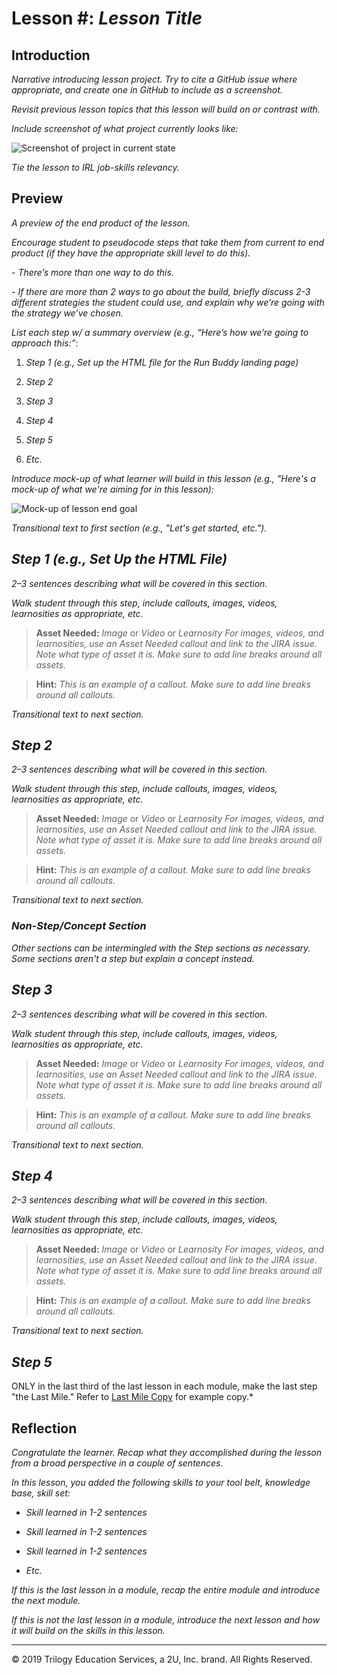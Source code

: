 # Lesson #: *Lesson Title*

## Introduction

*Narrative introducing lesson project. Try to cite a GitHub issue where appropriate, and create one in GitHub to include as a screenshot.* 

*Revisit previous lesson topics that this lesson will build on or contrast with.*

*Include screenshot of what project currently looks like:*

![Screenshot of project in current state](assets/screenshot.jpg)

*Tie the lesson to IRL job-skills relevancy.*


## Preview 

*A preview of the end product of the lesson.*

*Encourage student to pseudocode steps that take them from current to end product (if they have the appropriate skill level to do this).*

*- There’s more than one way to do this.* 

*- If there are more than 2 ways to go about the build, briefly discuss 2-3 different strategies the student could use, and explain why we’re going with the strategy we’ve chosen.*

*List each step w/ a summary overview (e.g., “Here’s how we’re going to approach this:”*:

1. *Step 1 (e.g., Set up the HTML file for the Run Buddy landing page)*

1. *Step 2*

1. *Step 3*

1. *Step 4*

1. *Step 5*

1. *Etc.*
 
*Introduce mock-up of what learner will build in this lesson (e.g., "Here's a mock-up of what we're aiming for in this lesson):*

![Mock-up of lesson end goal](assets/screenshot.jpg)

*Transitional text to first section (e.g., "Let's get started, etc.").*

## *Step 1 (e.g., Set Up the HTML File)*

*2–3 sentences describing what will be covered in this section.*

*Walk student through this step, include callouts, images, videos, learnosities as appropriate, etc.*

> **Asset Needed:** *Image* or *Video* or *Learnosity* *For images, videos, and learnosities, use an Asset Needed callout and link to the JIRA issue. Note what type of asset it is. Make sure to add line breaks around all assets.*

> **Hint:** *This is an example of a callout. Make sure to add line breaks around all callouts.*

*Transitional text to next section.*

## *Step 2*

*2–3 sentences describing what will be covered in this section.*

*Walk student through this step, include callouts, images, videos, learnosities as appropriate, etc.*

> **Asset Needed:** *Image* or *Video* or *Learnosity* *For images, videos, and learnosities, use an Asset Needed callout and link to the JIRA issue. Note what type of asset it is. Make sure to add line breaks around all assets.*

> **Hint:** *This is an example of a callout. Make sure to add line breaks around all callouts.*

*Transitional text to next section.*

### *Non-Step/Concept Section*

*Other sections can be intermingled with the Step sections as necessary. Some sections aren't a step but explain a concept instead.* 

## *Step 3*

*2–3 sentences describing what will be covered in this section.*

*Walk student through this step, include callouts, images, videos, learnosities as appropriate, etc.*

> **Asset Needed:** *Image* or *Video* or *Learnosity* *For images, videos, and learnosities, use an Asset Needed callout and link to the JIRA issue. Note what type of asset it is. Make sure to add line breaks around all assets.*

> **Hint:** *This is an example of a callout. Make sure to add line breaks around all callouts.*

*Transitional text to next section.*

## *Step 4*

*2–3 sentences describing what will be covered in this section.*

*Walk student through this step, include callouts, images, videos, learnosities as appropriate, etc.*

> **Asset Needed:** *Image* or *Video* or *Learnosity* *For images, videos, and learnosities, use an Asset Needed callout and link to the JIRA issue. Note what type of asset it is. Make sure to add line breaks around all assets.*

> **Hint:** *This is an example of a callout. Make sure to add line breaks around all callouts.*

*Transitional text to next section.*

## *Step 5*

ONLY in the last third of the last lesson in each module, make the last step "the Last Mile." Refer to [Last Mile Copy](https://docs.google.com/document/d/1QGQIZU_sOBOemsSbbywDu1-gL0Z5JS2LAl-c8KY90Vs/) for example copy.* 

## Reflection

*Congratulate the learner. Recap what they accomplished during the lesson from a broad perspective in a couple of sentences.*

*In this lesson, you added the following skills to your tool belt, knowledge base, skill set:*

- *Skill learned in 1-2 sentences*

- *Skill learned in 1-2 sentences*

- *Skill learned in 1-2 sentences*

- *Etc.*

*If this is the last lesson in a module, recap the entire module and introduce the next module.*

*If this is not the last lesson in a module, introduce the next lesson and how it will build on the skills in this lesson.*


- - -
© 2019 Trilogy Education Services, a 2U, Inc. brand. All Rights Reserved.
